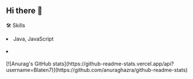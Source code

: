 ## Hi there 👋

🛠️ Skills
<li> Java, JavaScript</li><br>
<li> </li><br>
[![Anurag's GitHub stats](https://github-readme-stats.vercel.app/api?username=Blaten7)](https://github.com/anuraghazra/github-readme-stats)

<!--
**Blaten7/Blaten7** is a ✨ _special_ ✨ repository because its `README.md` (this file) appears on your GitHub profile.

Here are some ideas to get you started:

- 🔭 I’m currently working on ...
- 🌱 I’m currently learning ...
- 👯 I’m looking to collaborate on ...
- 🤔 I’m looking for help with ...
- 💬 Ask me about ...
- 📫 How to reach me: ...
- 😄 Pronouns: ...
- ⚡ Fun fact: ...
-->
